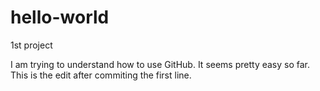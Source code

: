 # hello-world
1st project

I am trying to understand how to use GitHub. It seems pretty easy so far.
This is the edit after commiting the first line.
